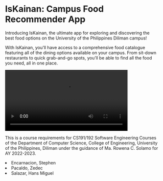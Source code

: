 # IsKainan: Campus Food Recommender App

Introducing IsKainan, the ultimate app for exploring and discovering the best food options on the University of the Philippines Diliman campus!

With IsKainan, you'll have access to a comprehensive food catalogue featuring all of the dining options available on your campus. From sit-down restaurants to quick grab-and-go spots, you'll be able to find all the food you need, all in one place.

 [<video src="myvideo.mp4" width=400/>](https://user-images.githubusercontent.com/23215457/224655575-715ec845-b58a-4cd8-b518-650497001b69.mp4)

This is a course requirements for CS191/192 Software Engineering Courses of the Department of Computer Science, College of Engineering, University of the Philippines, Diliman under the guidance of Ma. Rowena C. Solamo for AY 2022-2023.

<li>Encarnacion, Stephen</li>
<li>Pacaldo, Zedec</li> 
<li>Salazar, Hans Miguel</li>

